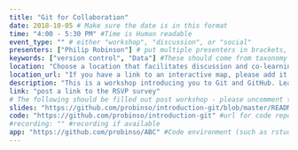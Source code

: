 ```yaml
---
title: "Git for Collaboration"
date: 2018-10-05 # Make sure the date is in this format
time: "4:00 - 5:30 PM" #Time is Human readable
event_type: "" # either "workshop", "discussion", or "social" 
presenters: ["Philip Robinson"] # put multiple presenters in brackets, separated by comma
keywords: ["version control", "Data"] #These should come from taxonomy
location: "Choose a location that facilitates discussion and co-learning.  This means thinking about not only the technology a space provides, but also the face-to-face interaction it will allow" #Try to keep this entry on a single line
location_url: "If you have a link to an interactive map, please add it here"
description: "This is a workshop introducing you to Git and GitHub. Learn the basics of Git by teaming up in groups and sorting panels from Edward Gorey's *Gashlycrumb Tinies*." 
link: "post a link to the RSVP survey"
# The following should be filled out post workshop - please uncomment them when you do
slides: "https://github.com/probinso/introduction-git/blob/master/README.md"  #url for presenter slides
code: "https://github.com/probinso/introduction-git" #url for code repository
#recording: "" #recording if available
app: "https://github.com/probinso/ABC" #Code environment (such as rstudio.cloud or mybinder.org) or web app
---
```

